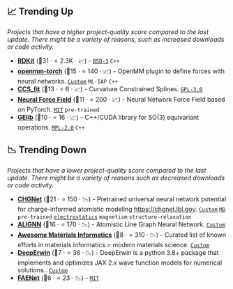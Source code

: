 ## 📈 Trending Up

_Projects that have a higher project-quality score compared to the last update. There might be a variety of reasons, such as increased downloads or code activity._

- <b><a href="https://github.com/rdkit/rdkit">RDKit</a></b> (🥇31 ·  ⭐ 2.3K · 📈) -  <code><a href="http://bit.ly/3aKzpTv">BSD-3</a></code> <code>C++</code>
- <b><a href="https://github.com/openmm/openmm-torch">openmm-torch</a></b> (🥈15 ·  ⭐ 140 · 📈) - OpenMM plugin to define forces with neural networks. <code><a href="https://github.com/openmm/openmm-torch#license">Custom</a></code> <code>ML-IAP</code> <code>C++</code>
- <b><a href="https://github.com/Teoroo-CMC/CCS">CCS_fit</a></b> (🥈13 ·  ⭐ 6 · 📈) - Curvature Constrained Splines. <code><a href="http://bit.ly/2M0xdwT">GPL-3.0</a></code>
- <b><a href="https://github.com/learningmatter-mit/NeuralForceField">Neural Force Field</a></b> (🥈11 ·  ⭐ 200 · 📈) - Neural Network Force Field based on PyTorch. <code><a href="http://bit.ly/34MBwT8">MIT</a></code> <code>pre-trained</code>
- <b><a href="https://github.com/risi-kondor/GElib">GElib</a></b> (🥈10 ·  ⭐ 16 · 📈) - C++/CUDA library for SO(3) equivariant operations. <code><a href="http://bit.ly/3postzC">MPL-2.0</a></code> <code>C++</code>

## 📉 Trending Down

_Projects that have a lower project-quality score compared to the last update. There might be a variety of reasons such as decreased downloads or code activity._

- <b><a href="https://github.com/CederGroupHub/chgnet">CHGNet</a></b> (🥇21 ·  ⭐ 150 · 📉) - Pretrained universal neural network potential for charge-informed atomistic modeling https://chgnet.lbl.gov. <code><a href="https://github.com/CederGroupHub/chgnet/blob/main/LICENSE">Custom</a></code> <a href="https://en.wikipedia.org/wiki/Molecular_dynamics"><code>MD</code></a> <code>pre-trained</code> <a href="https://en.wikipedia.org/wiki/Electrostatics"><code>electrostatics</code></a> <code>magnetism</code> <code>structure-relaxation</code>
- <b><a href="https://github.com/usnistgov/alignn">ALIGNN</a></b> (🥈16 ·  ⭐ 170 · 📉) - Atomistic Line Graph Neural Network. <code><a href="https://github.com/usnistgov/alignn/blob/main/LICENSE.rst">Custom</a></code>
- <b><a href="https://github.com/tilde-lab/awesome-materials-informatics">Awesome Materials Informatics</a></b> (🥉8 ·  ⭐ 310 · 📉) - Curated list of known efforts in materials informatics = modern materials science. <code><a href="https://github.com/tilde-lab/awesome-materials-informatics#license">Custom</a></code>
- <b><a href="https://github.com/mdsunivie/deeperwin">DeepErwin</a></b> (🥉7 ·  ⭐ 36 · 📉) - DeepErwin is a python 3.8+ package that implements and optimizes JAX 2.x wave function models for numerical solutions.. <code><a href="https://github.com/mdsunivie/deeperwin/blob/master/LICENSE">Custom</a></code>
- <b><a href="https://github.com/vict0rsch/faenet">FAENet</a></b> (🥉6 ·  ⭐ 23 · 📉) -  <code><a href="http://bit.ly/34MBwT8">MIT</a></code>

